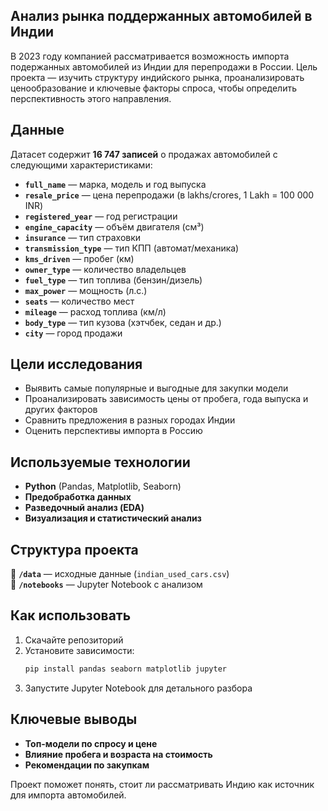 ## Анализ рынка поддержанных автомобилей в Индии
В 2023 году компанией рассматривается возможность импорта подержанных автомобилей из Индии для перепродажи в России. 
Цель проекта — изучить структуру индийского рынка, проанализировать ценообразование и ключевые факторы спроса, чтобы определить перспективность этого направления.  

## **Данные**  
Датасет содержит **16 747 записей** о продажах автомобилей с следующими характеристиками:  

- **`full_name`** — марка, модель и год выпуска  
- **`resale_price`** — цена перепродажи (в lakhs/crores, 1 Lakh = 100 000 INR)  
- **`registered_year`** — год регистрации  
- **`engine_capacity`** — объём двигателя (см³)  
- **`insurance`** — тип страховки  
- **`transmission_type`** — тип КПП (автомат/механика)  
- **`kms_driven`** — пробег (км)  
- **`owner_type`** — количество владельцев  
- **`fuel_type`** — тип топлива (бензин/дизель)  
- **`max_power`** — мощность (л.с.)  
- **`seats`** — количество мест  
- **`mileage`** — расход топлива (км/л)  
- **`body_type`** — тип кузова (хэтчбек, седан и др.)  
- **`city`** — город продажи  

## **Цели исследования**  
- Выявить самые популярные и выгодные для закупки модели  
- Проанализировать зависимость цены от пробега, года выпуска и других факторов  
- Сравнить предложения в разных городах Индии  
- Оценить перспективы импорта в Россию  

## **Используемые технологии**  
- **Python** (Pandas, Matplotlib, Seaborn)  
- **Предобработка данных**   
- **Разведочный анализ (EDA)**  
- **Визуализация и статистический анализ**  

## **Структура проекта**  
📂 **`/data`** — исходные данные (`indian_used_cars.csv`)  
📂 **`/notebooks`** — Jupyter Notebook с анализом  

## **Как использовать**  
1. Скачайте репозиторий 
2. Установите зависимости:  
   ```bash
   pip install pandas seaborn matplotlib jupyter
   ```  
3. Запустите Jupyter Notebook для детального разбора

## **Ключевые выводы**  
- **Топ-модели по спросу и цене**  
- **Влияние пробега и возраста на стоимость**  
- **Рекомендации по закупкам**  

Проект поможет понять, стоит ли рассматривать Индию как источник для импорта автомобилей.
